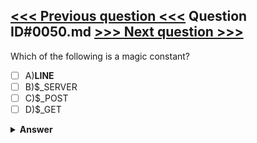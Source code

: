 [<<< Previous question <<<](0049.md)   Question ID#0050.md   [>>> Next question >>>](0051.md)
---

Which of the following is a magic constant?



- [ ] A)__LINE__
- [ ] B)$_SERVER
- [ ] C)$_POST
- [ ] D)$_GET

<details><summary><b>Answer</b></summary>
<p>
  Answer: <strong>A</strong>
</p>
</details>
